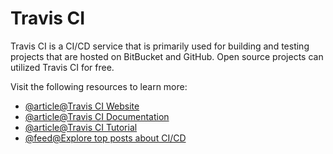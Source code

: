 # Travis CI

Travis CI is a CI/CD service that is primarily used for building and testing projects that are hosted on BitBucket and GitHub. Open source projects can utilized Travis CI for free.

Visit the following resources to learn more:

- [@article@Travis CI Website](https://www.travis-ci.com/)
- [@article@Travis CI Documentation](https://docs.travis-ci.com/)
- [@article@Travis CI Tutorial](https://docs.travis-ci.com/user/tutorial/)
- [@feed@Explore top posts about CI/CD](https://app.daily.dev/tags/cicd?ref=roadmapsh)
